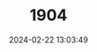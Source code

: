 ---
title: "1904"
category: "Apodemus sylvaticus"
draft: false
date: 2024-02-22 13:03:49
languages:
  English: ["Small Wood Mouse", "Wood Mouse", "Long-tailed Field Mouse"]
  German: ["Kleine Waldmaus"]
  French: ["Mulot sylvestre"]
  Spanish; Castilian: ["Ratón De Campo"]
---